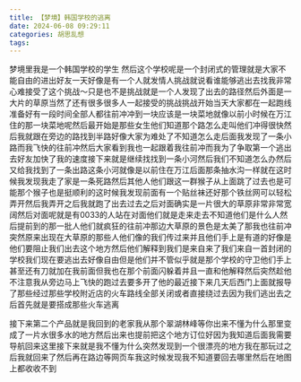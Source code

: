 ```yaml
---
title: 【梦境】韩国学校的逃离
date: 2024-06-08 09:29:11
categories: 胡思乱想
tags: 
---
```

梦境里我是一个韩国学校的学生
然后这个学校呢是一个封闭式的管理就是大家不能自由的进出好友一天好像是有一个人就发情人挑战就说看谁能够逃出去找我非常心难接受了这个挑战～只是也不是挑战就是一个人发现了出去的路径然后外面是一大片的草原当然了还有很多很多人一起接受的挑战挑战开始当天大家都在一起跑线准备好有一段时间全部人都往前冲冲到一块应该是一块菜地就像以前小时候在万江住的那一块菜地呢然后最开始是那些女生他们知道那个路怎么走叫他们冲得很快然后我就跟在旁边的路找到半路好像大家为难处了不知道怎么走后面我发现了一条小路而我飞快的往前冲然后大家看到我也一起跟着我往前冲而我为了争取第一个逃出去好友加快了我的速度接下来就是继续找找到一条小河然后我们不知道怎么办然后又给我找到了一条出路这条小河就像是以前住在万江后面那条抽水沟一样就在这时候我发现我走了家是一条死路然后其他人他们跟这一群猴子从上面跳了过去也是可能那个猴子也是挺顺利的这时候我发现前面有一个贴丝袜还好那个铁丝网可以轻松弄开然后我弄开之后我就跑了出去过去之后对面确实是一片很大的草原非常非常宽阔然后对面呢就是有0033的人站在对面他们就是走来走去不知道他们是什么人然后提前到的那一批人他们就疯狂的往前冲那边大草原的景色是太美了那我也往前冲突然原来出现在大草原的那些人他们像的我们传过来并且他们手上是有道的好像是他们要阻止我们出去这个地方然后他们解释到我们是来自来了我们来自一首封闭的学校我们现在要逃出去好像自由但是他们并不管似乎就是那个学校的守卫他们手上甚至还有刀就加在我前面但我也在那个前面闪躲着并且一直和他解释然后突然趁他不注意我从旁边马上飞快的跑过去要多开了他的最近接下来几天后西门上面就报导了那些经过那些学校附近店的火车路线全部关闭或者直接绕过去因为我们逃出去之后首先就是要搭成那些火车逃离

接下来第二个产品就是我回到的老家我从那个翠湖林峰等你出来不懂为什么那里变成了一片水很多水的地方然后出来也提前把这个地方订位好因为我知道后面我需要导航回来这里接下来就是我不懂为什么突然发现到一个很漂亮的地方我在那玩过之后我就回来了然后再在路边等网页车我这时候发现我不知道要回去哪里然后在地图上都收收不到
